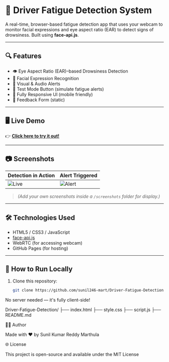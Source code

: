 # 🚗 Driver Fatigue Detection System

A real-time, browser-based fatigue detection app that uses your webcam to monitor facial expressions and eye aspect ratio (EAR) to detect signs of drowsiness. Built using **face-api.js**.

---

## 🔍 Features

- 👁️ Eye Aspect Ratio (EAR)–based Drowsiness Detection
- 🙂 Facial Expression Recognition
- 📢 Visual & Audio Alerts
- 🧪 Test Mode Button (simulate fatigue alerts)
- 📱 Fully Responsive UI (mobile friendly)
- 💬 Feedback Form (static)

---

## 🖥️ Live Demo

👉 **[Click here to try it out!](https://sunil246-mart.github.io/Driver-Fatigue-Detection/)**

---

## 📷 Screenshots

| Detection in Action | Alert Triggered |
|---------------------|------------------|
| ![Live](./screenshots/working.png) | ![Alert](./screenshots/alert.png) |

> *(Add your own screenshots inside a `/screenshots` folder for display.)*

---

## 🛠️ Technologies Used

- HTML5 / CSS3 / JavaScript
- [face-api.js](https://github.com/justadudewhohacks/face-api.js)
- WebRTC (for accessing webcam)
- GitHub Pages (for hosting)

---

## 🚀 How to Run Locally

1. Clone this repository:
   ```bash
   git clone https://github.com/sunil246-mart/Driver-Fatigue-Detection.git
No server needed — it's fully client-side!



Driver-Fatigue-Detection/
├── index.html
├── style.css
├── script.js
├── README.md


🙋‍♂️ Author


Made with ❤️ by Sunil Kumar Reddy Marthula


🌐 License


This project is open-source and available under the MIT License
